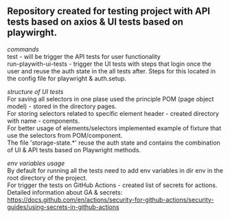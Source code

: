 ## Repository created for testing project with API tests based on axios & UI tests based on playwirght.

_commands_ \
test - will be trigger the API tests for user functionality \
run-playwith-ui-tests - trigger the UI tests with steps that login once the user and reuse the auth state in the all tests after. Steps for this located in the config file for playwright & auth.setup.

_structure of UI tests_ \
For saving all selectors in one plase used the principle POM (page object model) - stored in the directory pages. \
For storing selectors related to specific element header - created directory with name - components. \
For better usage of elements/selectors implemented example of fixture that use the selectors from POM/component. \
The file 'storage-state.\*' reuse the auth state and contains the combination of UI & API tests based on Playwright methods.

_env variables usage_ \
By default for running all the tests need to add env variables in dir env in the root directory of the project. \
For trigger the tests on GitHub Actions - created list of secrets for actions. \
Detailed information about GA & secrets: https://docs.github.com/en/actions/security-for-github-actions/security-guides/using-secrets-in-github-actions
